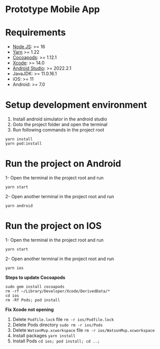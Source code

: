 # Prototype Mobile App

# Requirements

- [Node JS](https://nodejs.org): >= 16
- [Yarn](https://yarnpkg.com/getting-started/install) >= 1.22
- [Cocoapods](https://cocoapods.org/): >= 1.12.1
- [Xcode](https://developer.apple.com/xcode/): >= 14.0
- [Android Studio](https://developer.android.com/studio): >= 2022.2.1
- JavaJDK: >= 11.0.16.1
- iOS: >= 11
- Android: >= 7.0

# Setup development environment

1. Install android simulator in the android studio
2. Goto the project folder and open the terminal
3. Run following commands in the project root

```
yarn install
yarn pod:install
```

# Run the project on Android

1- Open the terminal in the project root and run

```
yarn start
```

2- Open another terminal in the project root and run

```
yarn android
```

# Run the project on IOS

1- Open the terminal in the project root and run

```
yarn start
```

2- Open another terminal in the project root and run

```
yarn ios
```

**Steps to update Cocoapods**

```
sudo gem install cocoapods
rm -rf ~/Library/Developer/Xcode/DerivedData/*
cd ios
rm -Rf Pods; pod install
```

**Fix Xcode not opening**

1. Delete `Podfile.lock` file `rm -r ios/Podfile.lock`
2. Delete Pods directory `sudo rm -r ios/Pods`
3. Delete `WatsonMvp.xcworkspace` file `rm -r ios/WatsonMvp.xcworkspace`
4. Install packages `yarn install`
5. Install Pods `cd ios; pod install; cd ..;`
